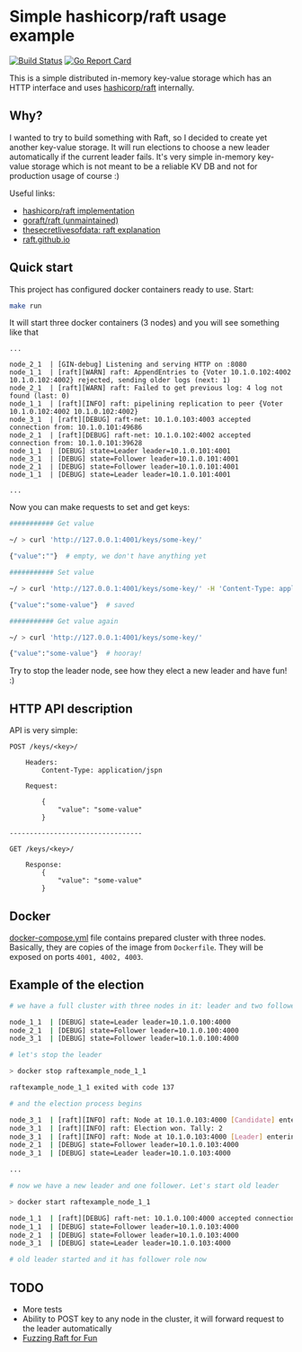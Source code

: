 # Simple hashicorp/raft usage example

[![Build Status](https://travis-ci.org/alexander-akhmetov/raft-kv-example.svg?branch=master)](https://travis-ci.org/alexander-akhmetov/raft-kv-example)
[![Go Report Card](https://goreportcard.com/badge/github.com/alexander-akhmetov/raft-kv-example)](https://goreportcard.com/report/github.com/alexander-akhmetov/raft-kv-example)

This is a simple distributed in-memory key-value storage which has an HTTP interface and uses [hashicorp/raft](https://github.com/hashicorp/raft) internally.

## Why?

I wanted to try to build something with Raft, so I decided to create yet another key-value storage. It will run elections to choose a new leader automatically if the current leader fails.
It's very simple in-memory key-value storage which is not meant to be a reliable KV DB and not for production usage of course :)

Useful links:

* [hashicorp/raft implementation](https://github.com/hashicorp/raft)
* [goraft/raft (unmaintained)](https://github.com/goraft/raft)
* [thesecretlivesofdata: raft explanation](http://thesecretlivesofdata.com/raft/)
* [raft.github.io](https://raft.github.io)

## Quick start

This project has configured docker containers ready to use. Start:

```bash
make run
```

It will start three docker containers (3 nodes) and you will see something like that

```none
...

node_2_1  | [GIN-debug] Listening and serving HTTP on :8080
node_1_1  | [raft][WARN] raft: AppendEntries to {Voter 10.1.0.102:4002 10.1.0.102:4002} rejected, sending older logs (next: 1)
node_2_1  | [raft][WARN] raft: Failed to get previous log: 4 log not found (last: 0)
node_1_1  | [raft][INFO] raft: pipelining replication to peer {Voter 10.1.0.102:4002 10.1.0.102:4002}
node_3_1  | [raft][DEBUG] raft-net: 10.1.0.103:4003 accepted connection from: 10.1.0.101:49686
node_2_1  | [raft][DEBUG] raft-net: 10.1.0.102:4002 accepted connection from: 10.1.0.101:39628
node_1_1  | [DEBUG] state=Leader leader=10.1.0.101:4001
node_3_1  | [DEBUG] state=Follower leader=10.1.0.101:4001
node_2_1  | [DEBUG] state=Follower leader=10.1.0.101:4001
node_1_1  | [DEBUG] state=Leader leader=10.1.0.101:4001

...
```

Now you can make requests to set and get keys:

```bash
########### Get value

~/ > curl 'http://127.0.0.1:4001/keys/some-key/'

{"value":""}  # empty, we don't have anything yet

########### Set value

~/ > curl 'http://127.0.0.1:4001/keys/some-key/' -H 'Content-Type: application/json' -d '{"value": "some-value"}'

{"value":"some-value"}  # saved

########### Get value again

~/ > curl 'http://127.0.0.1:4001/keys/some-key/'

{"value":"some-value"}  # hooray!
```

Try to stop the leader node, see how they elect a new leader and have fun! :)

## HTTP API description

API is very simple:

```none
POST /keys/<key>/

    Headers:
        Content-Type: application/jspn

    Request:

        {
            "value": "some-value"
        }

---------------------------------

GET /keys/<key>/

    Response:
        {
            "value": "some-value"
        }
```

## Docker

[docker-compose.yml](docker-compose.yml) file contains prepared cluster with three nodes. Basically, they are copies of the image from `Dockerfile`.
They will be exposed on ports `4001, 4002, 4003`.

## Example of the election

```bash
# we have a full cluster with three nodes in it: leader and two followers

node_1_1  | [DEBUG] state=Leader leader=10.1.0.100:4000
node_2_1  | [DEBUG] state=Follower leader=10.1.0.100:4000
node_3_1  | [DEBUG] state=Follower leader=10.1.0.100:4000

# let's stop the leader

> docker stop raftexample_node_1_1

raftexample_node_1_1 exited with code 137

# and the election process begins

node_3_1  | [raft][INFO] raft: Node at 10.1.0.103:4000 [Candidate] entering Candidate state in term 17
node_3_1  | [raft][INFO] raft: Election won. Tally: 2
node_3_1  | [raft][INFO] raft: Node at 10.1.0.103:4000 [Leader] entering Leader state
node_2_1  | [DEBUG] state=Follower leader=10.1.0.103:4000
node_3_1  | [DEBUG] state=Leader leader=10.1.0.103:4000

...

# now we have a new leader and one follower. Let's start old leader

> docker start raftexample_node_1_1

node_1_1  | [raft][DEBUG] raft-net: 10.1.0.100:4000 accepted connection from: 10.1.0.103:52494
node_1_1  | [DEBUG] state=Follower leader=10.1.0.103:4000
node_2_1  | [DEBUG] state=Follower leader=10.1.0.103:4000
node_3_1  | [DEBUG] state=Leader leader=10.1.0.103:4000

# old leader started and it has follower role now
```

## TODO

* More tests
* Ability to POST key to any node in the cluster, it will forward request to the leader automatically
* [Fuzzing Raft for Fun](https://colin-scott.github.io/blog/2015/10/07/fuzzing-raft-for-fun-and-profit/)
